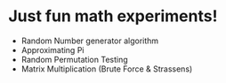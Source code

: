 # Just fun math experiments!

- Random Number generator algorithm 
- Approximating Pi 
- Random Permutation Testing 
- Matrix Multiplication (Brute Force & Strassens)
